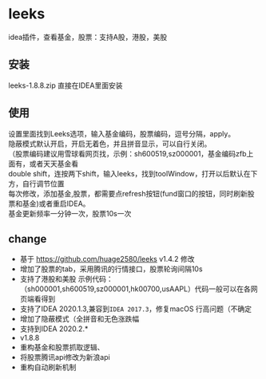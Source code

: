 # leeks
idea插件，查看基金，股票：支持A股，港股，美股  

## 安装  
leeks-1.8.8.zip 直接在IDEA里面安装  

## 使用  
设置里面找到Leeks选项，输入基金编码，股票编码，逗号分隔，apply。    
隐蔽模式默认开启，开启无着色，并且拼音显示，可以自行关闭。  
（股票编码建议用雪球看网页找，示例：sh600519,sz000001，基金编码zfb上面有，或者天天基金看  
double shift，连按两下shift，输入leeks，找到toolWindow，打开以后默认在下方，自行调节位置  
每次修改，添加基金,股票，都需要点refresh按钮(fund窗口的按钮，同时刷新股票和基金)或者重启IDEA。  
基金更新频率一分钟一次，股票10s一次


## change  
- 基于 https://github.com/huage2580/leeks v1.4.2  修改
- 增加了股票的tab，采用腾讯的行情接口，股票轮询间隔10s  
- 支持了港股和美股 示例代码：（sh000001,sh600519,sz000001,hk00700,usAAPL）代码一般可以在各网页端看得到  
- 支持了IDEA 2020.1.3,兼容到`IDEA 2017.3`，修复macOS 行高问题（不确定     
- 增加了隐蔽模式（全拼音和无色涨跌幅
- 支持到IDEA 2020.2.*
- v1.8.8
- 重构基金和股票抓取逻辑、
- 将股票腾讯api修改为新浪api
- 重构自动刷新机制
